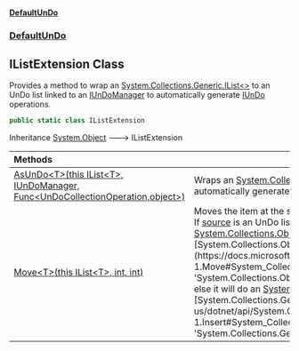 #### [DefaultUnDo](DefaultUnDo.md 'DefaultUnDo')
### [DefaultUnDo](DefaultUnDo.md#DefaultUnDo 'DefaultUnDo')

## IListExtension Class

Provides a method to wrap an [System.Collections.Generic.IList&lt;&gt;](https://docs.microsoft.com/en-us/dotnet/api/System.Collections.Generic.IList-1 'System.Collections.Generic.IList`1') to an UnDo list linked to an [IUnDoManager](IUnDoManager.md 'DefaultUnDo.IUnDoManager') to automatically generate [IUnDo](IUnDo.md 'DefaultUnDo.IUnDo') operations.

```csharp
public static class IListExtension
```

Inheritance [System.Object](https://docs.microsoft.com/en-us/dotnet/api/System.Object 'System.Object') &#129106; IListExtension

| Methods | |
| :--- | :--- |
| [AsUnDo&lt;T&gt;(this IList&lt;T&gt;, IUnDoManager, Func&lt;UnDoCollectionOperation,object&gt;)](IListExtension.AsUnDo_T_(thisIList_T_,IUnDoManager,Func_UnDoCollectionOperation,object_).md 'DefaultUnDo.IListExtension.AsUnDo<T>(this System.Collections.Generic.IList<T>, DefaultUnDo.IUnDoManager, System.Func<DefaultUnDo.UnDoCollectionOperation,object>)') | Wraps an [System.Collections.Generic.IList&lt;&gt;](https://docs.microsoft.com/en-us/dotnet/api/System.Collections.Generic.IList-1 'System.Collections.Generic.IList`1') to an UnDo list linked to an [IUnDoManager](IUnDoManager.md 'DefaultUnDo.IUnDoManager') to automatically generate [IUnDo](IUnDo.md 'DefaultUnDo.IUnDo') operations. |
| [Move&lt;T&gt;(this IList&lt;T&gt;, int, int)](IListExtension.Move_T_(thisIList_T_,int,int).md 'DefaultUnDo.IListExtension.Move<T>(this System.Collections.Generic.IList<T>, int, int)') | Moves the item at the specified index to a new location in the collection.<br/>If [source](IListExtension.Move_T_(thisIList_T_,int,int).md#DefaultUnDo.IListExtension.Move_T_(thisSystem.Collections.Generic.IList_T_,int,int).source 'DefaultUnDo.IListExtension.Move<T>(this System.Collections.Generic.IList<T>, int, int).source') is an UnDo list and its inner source an [System.Collections.ObjectModel.ObservableCollection&lt;&gt;](https://docs.microsoft.com/en-us/dotnet/api/System.Collections.ObjectModel.ObservableCollection-1 'System.Collections.ObjectModel.ObservableCollection`1'), it will use the [System.Collections.ObjectModel.ObservableCollection&lt;&gt;.Move(System.Int32,System.Int32)](https://docs.microsoft.com/en-us/dotnet/api/System.Collections.ObjectModel.ObservableCollection-1.Move#System_Collections_ObjectModel_ObservableCollection_1_Move_System_Int32,System_Int32_ 'System.Collections.ObjectModel.ObservableCollection`1.Move(System.Int32,System.Int32)') method;<br/>else it will do an [System.Collections.Generic.IList&lt;&gt;.RemoveAt(System.Int32)](https://docs.microsoft.com/en-us/dotnet/api/System.Collections.Generic.IList-1.RemoveAt#System_Collections_Generic_IList_1_RemoveAt_System_Int32_ 'System.Collections.Generic.IList`1.RemoveAt(System.Int32)') and [System.Collections.Generic.IList&lt;&gt;.Insert(System.Int32,@0)](https://docs.microsoft.com/en-us/dotnet/api/System.Collections.Generic.IList-1.Insert#System_Collections_Generic_IList_1_Insert_System_Int32,_0_ 'System.Collections.Generic.IList`1.Insert(System.Int32,`0)'). |

